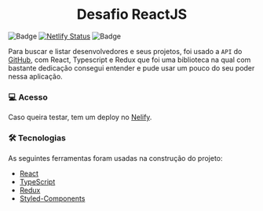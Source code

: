 <h1 align="center">
    Desafio ReactJS
</h1>

![Badge](https://img.shields.io/static/v1?label=VERSION&message=v2.6.0&style=flat&logo=React)
[![Netlify Status](https://api.netlify.com/api/v1/badges/3c2dca79-a274-41a9-95dc-47ac7bb0817c/deploy-status)](https://app.netlify.com/sites/desafio-reactjs/deploys)
![Badge](https://img.shields.io/static/v1?label=lisence&message=MIT&style=flat&color=green)

Para buscar e listar desenvolvedores e seus projetos, foi usado a `API` do [GitHub](https://docs.github.com/en/developers), com React, Typescript e Redux que foi uma biblioteca na qual com bastante dedicação consegui entender e pude usar um pouco do seu poder nessa aplicação.

### 💻 Acesso

Caso queira testar, tem um deploy no [Nelify](https://desafio-reactjs.netlify.app/).

### 🛠 Tecnologias

As seguintes ferramentas foram usadas na construção do projeto:

- [React](https://pt-br.reactjs.org/)
- [TypeScript](https://www.typescriptlang.org/)
- [Redux](https://redux.js.org/)
- [Styled-Components](https://styled-components.com/)